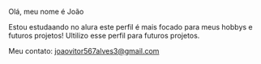 Olá, meu nome é João 

Estou estudaando no alura este perfil é mais focado para meus hobbys e futuros projetos!
Ultilizo esse perfil para futuros projetos.

Meu contato: joaovitor567alves3@gmail.com
